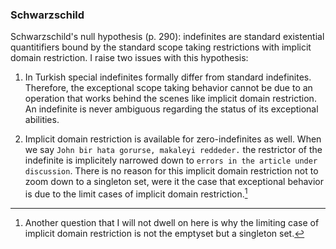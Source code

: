



### Schwarzschild


Schwarzschild's null hypothesis (p. 290): indefinites are standard
existential quantitifiers bound by the standard scope taking
restrictions with implicit domain restriction. I raise two issues with
this hypothesis:

1. In Turkish special indefinites formally differ from standard
   indefinites. Therefore, the exceptional scope taking behavior
   cannot be due to an operation that works behind the scenes like
   implicit domain restriction. An indefinite is never ambiguous
   regarding the status of its exceptional abilities.
1. Implicit domain restriction is available for zero-indefinites as
   well. When we say `John bir hata gorurse, makaleyi reddeder.` the
   restrictor of the indefinite is implicitely narrowed down to
   `errors in the article under discussion`. There is no reason for
   this implicit domain restriction not to zoom down to a singleton
   set, were it the case that exceptional behavior is due to the
   limit cases of implicit domain restriction.[^1]  


   [^1]: Another question that I will not dwell on here is why the
   limiting case of implicit domain restriction is not the emptyset
   but a singleton set.

